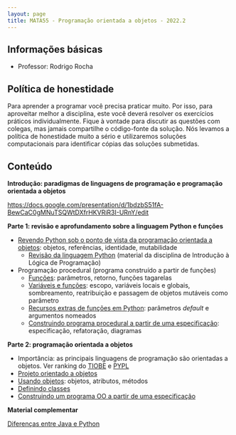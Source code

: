 ```yaml
---
layout: page
title: MATA55 - Programação orientada a objetos - 2022.2
---
```


## Informações básicas

- Professor: Rodrigo Rocha

## Política de honestidade

Para aprender a programar você precisa praticar muito. Por isso, para aproveitar melhor a disciplina, este você deverá resolver os exercícios práticos individualmente. Fique à vontade para discutir as questões com colegas, mas jamais compartilhe o código-fonte da solução. Nós levamos a política de honestidade muito a sério e utilizaremos soluções computacionais para identificar cópias das soluções submetidas.

## Conteúdo

**Introdução: paradigmas de linguagens de programação e programação orientada a objetos**

<https://docs.google.com/presentation/d/1bdzbS51fA-BewCaC0gMNuTSQWtDXfrHKVRiR3I-URnY/edit>

**Parte 1: revisão e aprofundamento sobre a linguagem Python e funções**

- [Revendo Python sob o ponto de vista da programação orientada a objetos](intro-objetos-py): objetos, referências, identidade, mutabilidade
  - [Revisão da linguagem Python](/aulas/ilp) (material da disciplina de Introdução à Lógica de Programação)
- Programação procedural (programa construído a partir de funções)
  - [Funções](intro-funcoes-py): parâmetros, retorno, funções tagarelas
  - [Variáveis e funções](funcoes-variaveis): escopo, variáveis locais e globais, sombreamento, reatribuição e passagem de objetos mutáveis como parâmetro
  - [Recursos extras de funções em Python](funcoes-python): parâmetros *default* e argumentos nomeados
  - [Construindo programa procedural a partir de uma especificação](funcoes-exemplo-py): especificação, refatoração, diagramas

**Parte 2: programação orientada a objetos**

- Importância: as principais linguagens de programação são orientadas a objetos. Ver ranking do [TIOBE](https://www.tiobe.com/tiobe-index/) e [PYPL](https://pypl.github.io/PYPL.html)
- [Projeto orientado a objetos](projeto-oo)
- [Usando objetos](usando-objetos): objetos, atributos, métodos
- [Definindo classes](definindo-classes)
- [Construindo um programa OO a partir de uma especificação](exemplo-classes)

**Material complementar**

[Diferenças entre Java e Python](https://docs.google.com/presentation/d/1zKDn5ifd4CCN3o8ZqlgOlS-sWF78BRTyMURRX5Crnmw/edit)

<!-- 
| Categoria | Conteúdo                                                                           |
|-----------|------------------------------------------------------------------------------------|
| Intro     | [Introdução à programação orientada a objetos][intro]                              |
| .         |                                                                                    |
| Java      | [Eclipse, uma IDE para Java][eclipse]                                              |
| Java      | [Alô mundo, pacotes](aula-java-alomundo)                                           |
| Java      | [Programação procedural em Java](aula-java-programacao) (com exercícios)           |
| Java      | [Ecossistema Java: Javadoc, Maven](aula-java-ecossistema) (javadoc, maven)         |
| Java      | [Referências, identidade e igualdade][referencias].                                |
| .         |                                                                                    |
| OO        | [Classes, atributos, métodos](aula-java-oo2)                                       |
| OO        | [Classes, atributos, métodos, construtores, this](aula-classes)                    |
| OO        | [Orientação a objetos básica (static e final)](aula-java-oo)                       |
| .         |                                                                                    |
| OO        | [Classes, construtores, garbage collector, this][construtores]                     |
|           | - [Quiz][quiz1]                                                                    |
| Java      | [Sobrecarga (overload)](aula-overload)                                             |
| Java      | [Enums](aula-enums) -- exemplo: [cartas de baralho](cartas)                        |
| OO        | Encapsulamento: [Pacotes, modificadores de acesso, getters e setters](aula-acesso) |
|           | - [Quiz][quiz2]                                                                    |
| .         |                                                                                    |
| Java      | [Collections](aula-collections)                                                    |
| Java      | [Exceções](aula-excecoes)                                                          |
| OO        | Encapsulamento: [Imutabilidade e referências escapando](aula-imutabilidade)        |
| .         |                                                                                    |
| OO        | [Herança](aula-heranca-parte1.md).                                                 |
| OO        | .. [Sobreposição](aula-heranca-parte2.md)                                          |
| OO        | .. [Polimorfismo](aula-heranca-parte3.md)                                          |
| OO        | .. [Classes e métodos abstratos](aula-heranca-parte4.md)                           |
| OO        | [Tipos e interfaces](aula-interfaces)                                              |
| .         |                                                                                    |
| OO        | [Generics](aula-generics).                                                         |
| OO        | [Classes internas](aula-classes-internas).                                         |
| OO        | Reflection, annotations                                                            |
| Skills    | Debugging                                                                          |
| Skills    | Controle de versão                                                                 |
| Skills    | Testes de unidade                                                                  |
| Skills    | [Refatoração](aula-refactoring)                                                    |
 -->
<!-- | OO        | [Modelagem conceitual](aula-modelagem)                                             | -->
<!-- | OO        | UML: diagramas de classes e de objetos                                                            | -->

[intro]: https://docs.google.com/presentation/d/1bdzbS51fA-BewCaC0gMNuTSQWtDXfrHKVRiR3I-URnY/edit
[eclipse]: https://docs.google.com/presentation/d/1BohOI0Ky0cqwsze7U-PnJc_qU9u9dbKtvUOwiH63HIY/edit?usp=sharing
[referencias]: https://docs.google.com/presentation/d/13w59yenVXOT4vXk14c5-JMgP62ty3LPkBHCMpwk61zM/edit
[construtores]: https://docs.google.com/presentation/d/1U1eChwz2O0TnrF04DiUQ5fEANGflUVdCPtR_azmNgdo/edit
[acesso]: https://docs.google.com/presentation/d/1MRqTOvbEnzAspcvW8_wWkKZSNJU1a6l3TVGTGSjkvMQ/edit
[quiz1]: https://create.kahoot.it/details/programacao-orientada-a-objetos-com-java-parte-1/93655e8b-0866-41fa-ba09-439c8709cc8b
[quiz2]: https://create.kahoot.it/details/programacao-orientada-a-objetos-parte-2/3ef15af5-873c-40e9-bb1e-1a6a7316fcc7

<!-- 
Alguns slides disponíveis no [Drive da disciplina](https://drive.google.com/open?id=1JxHnqlfg74vCFhJf1LfS3d4w70Ev8qBN)

Outros slides ou notas de aula:

- [Herança parte 1](aula-heranca-parte1)
- [Herança parte 2 (sobreposição)](aula-heranca-parte2)
- [Herança parte 3 (polimorfismo)](aula-heranca-parte3)
- [Herança parte 4 (classes abstratas e interfaces)](aula-heranca-parte4)
- [Refatoração](aula-refactoring)
- [Enums](aula-enums)
- [Exceções](aula-excecoes)
- [Classes internas](aula-classes-internas)
- [Generics](aula-generics) -->

<!-- 
# Bibliografia recomendada

Os livros a seguir estão disponíveis nas bibliotecas da UFBA:

- SANTOS, Rafael. Introdução à programação orientada a objetos usando Java. Rio de Janeiro, RJ: Elsevier, c2003. 319, [6] p. ISBN 9788535212068 (broch.).
- DEITEL, Harvey M.; DEITEL, Paul J. Java: como programar. 8.ed. São Paulo, SP. Pearson Prentice Hall, 2010. xxix 1144 p. ISBN 9788576055631(broch.).
- ECKEL, Bruce. Thinking in Java. 2nd ed. Upper Saddle River, NJ: Prentice Hall, 2000. 1127 p. ISBN 0130273635 (broch.). -->

